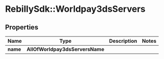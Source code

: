 # RebillySdk::Worldpay3dsServers

## Properties
Name | Type | Description | Notes
------------ | ------------- | ------------- | -------------
**name** | **AllOfWorldpay3dsServersName** |  | 

